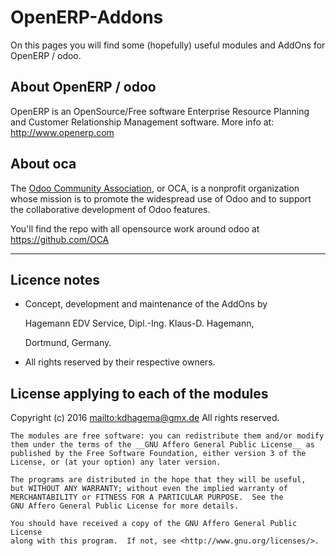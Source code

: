 
# OpenERP-Addons
On this pages you will find some (hopefully) useful modules and AddOns for OpenERP / odoo.

## About OpenERP / odoo

OpenERP is an OpenSource/Free software Enterprise Resource Planning and
Customer Relationship Management software. More info at: http://www.openerp.com

## About oca
The [Odoo Community Association](https://odoo-community.org/), or OCA, is a nonprofit organization whose mission is to promote 
the widespread use of Odoo and to support the collaborative development of Odoo features.

You'll find the repo with all opensource work around odoo at https://github.com/OCA



-----
	
## Licence notes
  * Concept, development and maintenance of the AddOns by 
    
    Hagemann EDV Service, Dipl.-Ing. Klaus-D. Hagemann, 
	
	Dortmund, Germany.
  * All rights reserved by their respective owners.

## License applying to each of the modules
Copyright (c) 2016 <mailto:kdhagema@gmx.de> All rights reserved.

    The modules are free software: you can redistribute them and/or modify
    them under the terms of the __GNU Affero General Public License__ as
    published by the Free Software Foundation, either version 3 of the
    License, or (at your option) any later version.

    The programs are distributed in the hope that they will be useful,
    but WITHOUT ANY WARRANTY; without even the implied warranty of
    MERCHANTABILITY or FITNESS FOR A PARTICULAR PURPOSE.  See the
    GNU Affero General Public License for more details.

    You should have received a copy of the GNU Affero General Public License
    along with this program.  If not, see <http://www.gnu.org/licenses/>.

